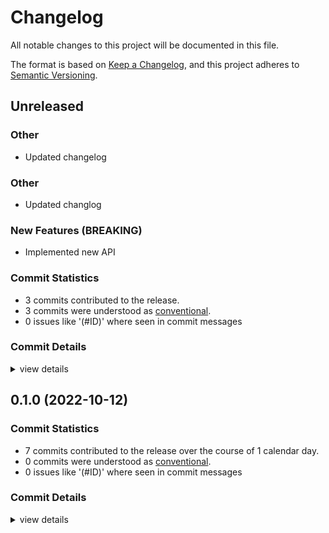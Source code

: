 # Changelog

All notable changes to this project will be documented in this file.

The format is based on [Keep a Changelog](https://keepachangelog.com/en/1.0.0/),
and this project adheres to [Semantic Versioning](https://semver.org/spec/v2.0.0.html).

## Unreleased

<csr-id-70eb91e2a0bbfec3d8d8985f3daac82a22146010/>

### Other

 - <csr-id-70eb91e2a0bbfec3d8d8985f3daac82a22146010/> Updated changelog


### Other

 - <csr-id-97d1c0e103fb78336fa5671e0cf5b429e78fcc90/> Updated changlog


### New Features (BREAKING)

 - <csr-id-5a2add2f251f82e8f2b12100576dc421e324120c/> Implemented new API

### Commit Statistics

<csr-read-only-do-not-edit/>

 - 3 commits contributed to the release.
 - 3 commits were understood as [conventional](https://www.conventionalcommits.org).
 - 0 issues like '(#ID)' where seen in commit messages

### Commit Details

<csr-read-only-do-not-edit/>

<details><summary>view details</summary>

 * **Uncategorized**
    - Updated changlog ([`97d1c0e`](https://github.com/apepkuss/smart-publish-test/commit/97d1c0e103fb78336fa5671e0cf5b429e78fcc90))
    - Updated changelog ([`70eb91e`](https://github.com/apepkuss/smart-publish-test/commit/70eb91e2a0bbfec3d8d8985f3daac82a22146010))
    - Implemented new API ([`5a2add2`](https://github.com/apepkuss/smart-publish-test/commit/5a2add2f251f82e8f2b12100576dc421e324120c))
</details>

## 0.1.0 (2022-10-12)

### Commit Statistics

<csr-read-only-do-not-edit/>

 - 7 commits contributed to the release over the course of 1 calendar day.
 - 0 commits were understood as [conventional](https://www.conventionalcommits.org).
 - 0 issues like '(#ID)' where seen in commit messages

### Commit Details

<csr-read-only-do-not-edit/>

<details><summary>view details</summary>

 * **Uncategorized**
    - update ([`4c430e8`](https://github.com/apepkuss/smart-publish-test/commit/4c430e8f2d4104a616e1759eb243f24de264f904))
    - Cargo ([`c3ff9c6`](https://github.com/apepkuss/smart-publish-test/commit/c3ff9c624a810e8c9abe52068bc8203a5f32de57))
    - update cargo ([`0e59307`](https://github.com/apepkuss/smart-publish-test/commit/0e5930737818c25bd325f271650b6f8c96633273))
    - changelog ([`0e77aeb`](https://github.com/apepkuss/smart-publish-test/commit/0e77aebe7a68226733cddf34236d9ca6185e3959))
    - versioning ([`a1e4db3`](https://github.com/apepkuss/smart-publish-test/commit/a1e4db3baf0fdec4ace54f91897f37b243629abc))
    - rename ([`9510f38`](https://github.com/apepkuss/smart-publish-test/commit/9510f3819fa65afa0ae08da64b66e4f8fed1fa3d))
    - add_one ([`6facc69`](https://github.com/apepkuss/smart-publish-test/commit/6facc69f85f357435aaaa71eca9f50f70891bba6))
</details>

